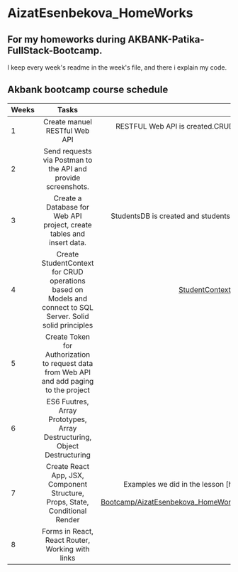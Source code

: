 # AizatEsenbekova_HomeWorks
## For my homeworks during AKBANK-Patika-FullStack-Bootcamp.
I keep every week's readme in the week's file, and there i explain my code.
## Akbank bootcamp course schedule
| Weeks |    Tasks   |   Solutions    |
|:---   |    :---:   |     ---:       |
|   1   | 	Create manuel RESTful Web API | RESTFUL Web API is created.CRUD operations are completed. [See students' web API Github Repo](https://github.com/AKBANK-Patika-FullStack-Bootcamp/AizatEsenbekova_HomeWorks/tree/main/Odev1)|
|   2   |   Send requests via Postman to the API and provide screenshots.| [See Postman Screenshots](https://github.com/AKBANK-Patika-FullStack-Bootcamp/AizatEsenbekova_HomeWorks/blob/main/Odev2.md)|
|   3   | 	Create a Database for Web API project, create tables and insert data. | StudentsDB is created and students' data inserted. [See screenshots and more details](https://github.com/AKBANK-Patika-FullStack-Bootcamp/AizatEsenbekova_HomeWorks/tree/main/Odev3)|
|   4   | 	Create StudentContext for CRUD operations based on Models  and connect to SQL Server. Solid solid principles| [StudentContext & StudentDbOperations & Solid principles](https://github.com/AKBANK-Patika-FullStack-Bootcamp/AizatEsenbekova_HomeWorks/tree/main/Odev4)|
|   5   |   Create Token for Authorization to request data from Web API and add paging to the project|[See more details](https://github.com/AKBANK-Patika-FullStack-Bootcamp/AizatEsenbekova_HomeWorks/blob/main/Odev5.md)|
|   6   |  ES6 Fuutres, Array Prototypes, Array Destructuring, Object Destructuring | Examples we did in the lesson [here](https://github.com/AKBANK-Patika-FullStack-Bootcamp/AizatEsenbekova_HomeWorks/tree/main/ReactLessonsRepeat/week1)|
|   7   | Create React App, JSX, Component Structure, Props, State, Conditional Render| Examples we did in the lesson [here](https://github.com/AKBANK-Patika-FullStack-Bootcamp/AizatEsenbekova_HomeWorks/tree/main/ReactLessonsRepeat/week2|
|   8   | Forms in React, React Router, Working with links| |
